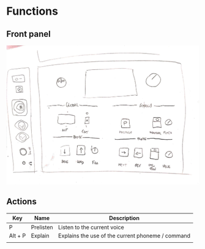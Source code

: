 # Functions

## Front panel

![interface](img/functions/interface.jpg)

## Actions

| Key     | Name      | Description                                       |
| ------- | --------- | ------------------------------------------------- |
| P       | Prelisten | Listen to the current voice                       |
| Alt + P | Explain   | Explains the use of the current phoneme / command |
|         |           |                                                   |

